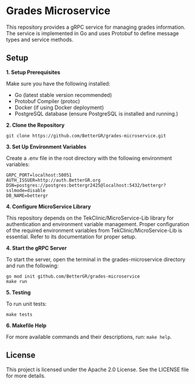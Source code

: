 # Grades Microservice
This repository provides a gRPC service for managing grades information. The service is implemented in Go and uses Protobuf to define message types and service methods.

## **Setup**

**1. Setup Prerequisites**

Make sure you have the following installed:

- Go (latest stable version recommended)
- Protobuf Compiler (protoc)
- Docker (if using Docker deployment)
- PostgreSQL database (ensure PostgreSQL is installed and running.)

**2. Clone the Repository**

    git clone https://github.com/BetterGR/grades-microservice.git

**3. Set Up Environment Variables**

Create a .env file in the root directory with the following environment variables:

    GRPC_PORT=localhost:50051  
    AUTH_ISSUER=http://auth.BetterGR.org  
    DSN=postgres://postgres:bettergr2425@localhost:5432/bettergr?sslmode=disable  
    DB_NAME=bettergr  

**4. Configure MicroService Library**

This repository depends on the TekClinic/MicroService-Lib library for authentication and environment variable management. Proper configuration of the required environment variables from TekClinic/MicroService-Lib is essential. Refer to its documentation for proper setup.

**4. Start the gRPC Server**

To start the server, open the terminal in the grades-microservice directory and run the following:

    go mod init github.com/BetterGR/grades-microservice
    make run

**5. Testing**

To run unit tests:

    make tests

**6. Makefile Help**

For more available commands and their descriptions, run: `make help`.

## **License**

This project is licensed under the Apache 2.0 License. See the LICENSE file for more details.